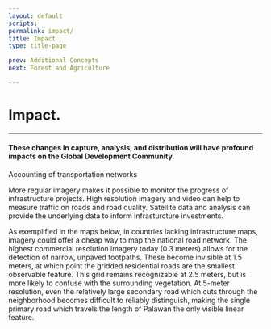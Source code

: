 ```yaml
---
layout: default
scripts:
permalink: impact/
title: Impact
type: title-page

prev: Additional Concepts
next: Forest and Agriculture

---
```


# Impact.

---

#### These changes in capture, analysis, and distribution will have profound impacts on the Global Development Community.

Accounting of transportation networks

More regular imagery makes it possible to monitor the progress of infrastructure projects. High resolution imagery and video can help to measure traffic on roads and road quality. Satellite data and analysis can provide the underlying data to inform infrasturcture investments.

As exemplified in the maps below, in countries lacking infrastructure maps, imagery could offer a cheap way to map the national road network. The highest commercial resolution imagery today (0.3 meters) allows for the detection of narrow, unpaved footpaths. These become invisible at 1.5 meters, at which point the gridded residential roads are the smallest observable feature. This grid remains recognizable at 2.5 meters, but is more likely to confuse with the surrounding vegetation. At 5-meter resolution, even the relatively large secondary road which cuts through the neighborhood becomes difficult to reliably distinguish, making the single primary road which travels the length of Palawan the only visible linear feature.
